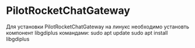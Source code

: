# PilotRocketChatGateway

Для установки PilotRocketChatGateway на линукс необходимо установть компонент libgdiplus командами:
sudo apt update
sudo apt install libgdiplus